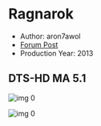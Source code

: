 # Ragnarok

* Author: aron7awol
* [Forum Post](https://www.avsforum.com/threads/bass-eq-for-filtered-movies.2995212/post-57669712)
* Production Year: 2013

## DTS-HD MA 5.1

![img 0](https://i.imgur.com/Ae0a0mZ.jpg)

![img 0](https://i.imgur.com/TIWqLoF.jpg)

